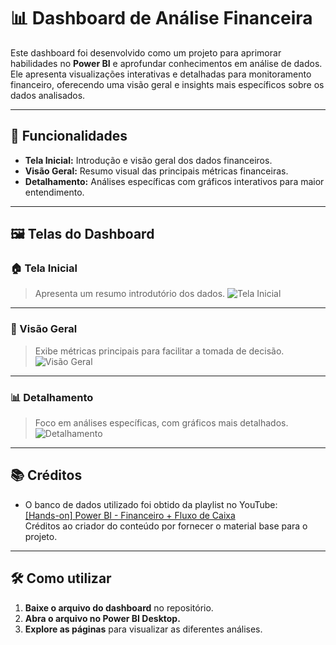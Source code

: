 # 📊 Dashboard de Análise Financeira

Este dashboard foi desenvolvido como um projeto para aprimorar habilidades no **Power BI** e aprofundar conhecimentos em análise de dados. Ele apresenta visualizações interativas e detalhadas para monitoramento financeiro, oferecendo uma visão geral e insights mais específicos sobre os dados analisados.

---

## 🎯 Funcionalidades
- **Tela Inicial:** Introdução e visão geral dos dados financeiros.
- **Visão Geral:** Resumo visual das principais métricas financeiras.
- **Detalhamento:** Análises específicas com gráficos interativos para maior entendimento.

---

## 🖼️ Telas do Dashboard

### 🏠 Tela Inicial
> Apresenta um resumo introdutório dos dados.
![Tela Inicial](https://github.com/user-attachments/assets/16a29fee-281c-4032-9077-9a3faec00c43)

---

### 🌟 Visão Geral
> Exibe métricas principais para facilitar a tomada de decisão.
![Visão Geral](https://github.com/user-attachments/assets/06ba0405-a178-4e97-9e62-a0cd10906659)

---

### 📊 Detalhamento
> Foco em análises específicas, com gráficos mais detalhados.
![Detalhamento](https://github.com/user-attachments/assets/25c7c4ae-e18b-4da0-be7a-18cbc14a8c4d)

---

## 📚 Créditos
- O banco de dados utilizado foi obtido da playlist no YouTube:  
  [[Hands-on]  Power BI - Financeiro + Fluxo de Caixa](https://youtube.com/playlist?list=PL81QNM0GmZdpdhUyIVkqGob51KZxx8ulv&si=LllBUqnDrVANtXUF)  
  Créditos ao criador do conteúdo por fornecer o material base para o projeto.

---

## 🛠️ Como utilizar
1. **Baixe o arquivo do dashboard** no repositório.
2. **Abra o arquivo no Power BI Desktop.**
3. **Explore as páginas** para visualizar as diferentes análises.

